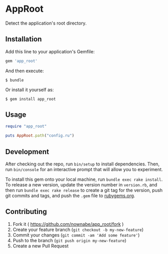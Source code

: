 # AppRoot
Detect the application's root directory.

## Installation

Add this line to your application's Gemfile:

```ruby
gem 'app_root'
```

And then execute:

    $ bundle

Or install it yourself as:

    $ gem install app_root

## Usage
```ruby
require "app_root"

puts AppRoot.path("config.ru")
```

## Development

After checking out the repo, run `bin/setup` to install dependencies. Then, run `bin/console` for an interactive prompt that will allow you to experiment.

To install this gem onto your local machine, run `bundle exec rake install`. To release a new version, update the version number in `version.rb`, and then run `bundle exec rake release` to create a git tag for the version, push git commits and tags, and push the `.gem` file to [rubygems.org](https://rubygems.org).

## Contributing

1. Fork it ( https://github.com/nownabe/app_root/fork )
2. Create your feature branch (`git checkout -b my-new-feature`)
3. Commit your changes (`git commit -am 'Add some feature'`)
4. Push to the branch (`git push origin my-new-feature`)
5. Create a new Pull Request
